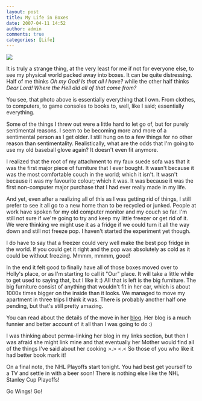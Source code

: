 ```yaml
---
layout: post
title: My Life in Boxes
date: 2007-04-11 14:52
author: admin
comments: true
categories: [Life]
---
```


<a href="{{ site.url }}/assets/images/uploads/2007/04/boxes.jpg"><img src="{{ site.url }}/assets/images/uploads/2007/04/boxes.thumbnail.jpg"/></a>

It is truly a strange thing, at the very least for me if not for everyone else, to see my physical world packed away into boxes.  It can be quite distressing.  Half of me thinks <i>Oh my God!  Is that all I have?</i> while the other half thinks <i>Dear Lord!  Where the Hell did all of that come from?</i>

You see, that photo above is essentially everything that I own.  From clothes, to computers, to game consoles to books to, well, like I said; essentially everything.

Some of the things I threw out were a little hard to let go of, but for purely sentimental reasons.  I seem to be becoming more and more of a sentimental person as I get older.  I still hung on to a few things for no other reason than sentimentality.  Realistically, what are the odds that I'm going to use my old baseball glove again?  It doesn't even fit anymore.

I realized that the root of my attachment to my faux suede sofa was that it was the first major piece of furniture that I ever bought.  It wasn't because it was the most comfortable couch in the world; which it isn't.  It wasn't because it was my favourite colour; which it was.  It was because it was the first non-computer major purchase that I had ever really made in my life.

And yet, even after a realizing all of this as I was getting rid of things, I still prefer to see it all go to a new home than to be recycled or junked.  People at work have spoken for my old computer monitor and my couch so far.  I'm still not sure if we're going to try and keep my little freezer or get rid of it.  We were thinking we might use it as a fridge if we could turn it all the way down and still not freeze pop.  I haven't started the experiment yet though.

I do have to say that a freezer could very well make the best pop fridge in the world.  If you could get it right and the pop was absolutely as cold as it could be without freezing.  Mmmm, mmmm, good!

In the end it felt good to finally have all of those boxes moved over to Holly's place, or as I'm starting to call it "Our" place.  It will take a little while to get used to saying that, but I like it :)  All that is left is the big furniture.  The big furniture consist of anything that wouldn't fit in her car, which is about 1000x times bigger on the inside than it looks.  We managed to move my apartment in three trips I think it was.  There is probably another half one pending, but that's still pretty amazing.

You can read about the details of the move in her <a href="http://bridezillablog.blogspot.com/">blog</a>.  Her blog is a much funnier and better account of it all than I was going to do :)

I was thinking about perma-linking her blog in my links section, but then I was afraid she might link mine and that eventually her Mother would find all of the things I've said about her cooking >.> <.<  So those of you who like it had better book mark it!

On a final note, the NHL Playoffs start tonight.  You had best get yourself to a TV and settle in with a beer soon!  There is nothing else like the NHL Stanley Cup Playoffs!

Go Wings! Go!

